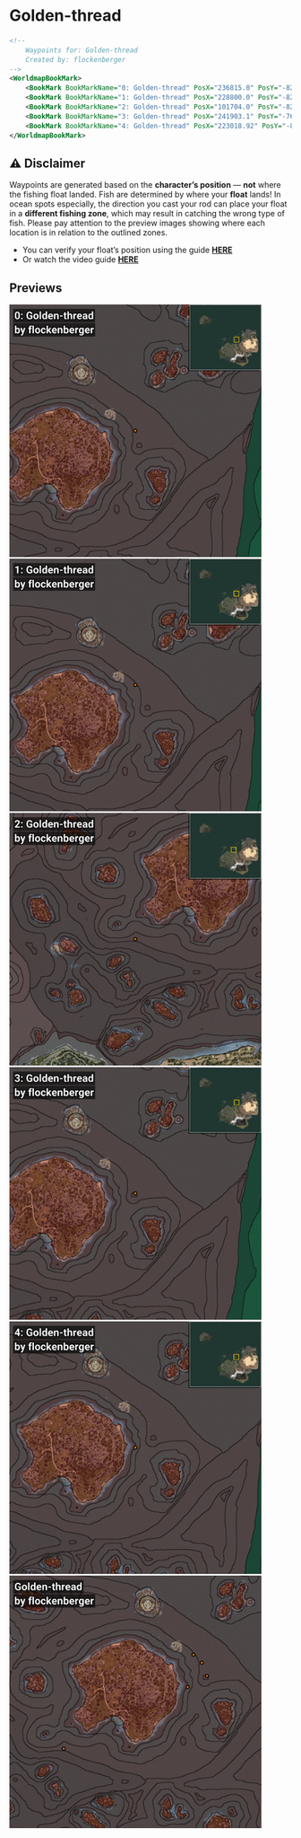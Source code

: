 # Golden-thread
```xml
<!--
    Waypoints for: Golden-thread
    Created by: flockenberger
-->
<WorldmapBookMark>
    <BookMark BookMarkName="0: Golden-thread" PosX="236815.0" PosY="-8208.0" PosZ="346377.0" />
    <BookMark BookMarkName="1: Golden-thread" PosX="228800.0" PosY="-8208.0" PosZ="354289.34" />
    <BookMark BookMarkName="2: Golden-thread" PosX="101704.0" PosY="-8208.0" PosZ="262482.0" />
    <BookMark BookMarkName="3: Golden-thread" PosX="241903.1" PosY="-7642.97" PosZ="333482.38" />
    <BookMark BookMarkName="4: Golden-thread" PosX="223018.92" PosY="-8208.0" PosZ="322724.44" />
</WorldmapBookMark>
```

## ⚠️ Disclaimer
Waypoints are generated based on the __**character’s position**__ — __not__ where the fishing float landed.
Fish are determined by where your **float** lands!
In ocean spots especially, the direction you cast your rod can place your float in a **different fishing zone**, which may result in catching the wrong type of fish.
Please pay attention to the preview images showing where each location is in relation to the outlined zones.

- You can verify your float’s position using the guide [**HERE**](https://flockenberger.github.io/bdo-fish-position/)
- Or watch the video guide [**HERE**](https://youtu.be/t-VXcRoNojk)

## Previews
<img src="./Golden-thread_0_Preview.webp" width="450"/> <img src="./Golden-thread_1_Preview.webp" width="450"/> <img src="./Golden-thread_2_Preview.webp" width="450"/> <img src="./Golden-thread_3_Preview.webp" width="450"/> <img src="./Golden-thread_4_Preview.webp" width="450"/> <img src="./Golden-thread_Preview.webp" width="450"/> 